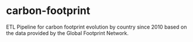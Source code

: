 # carbon-footprint
ETL Pipeline for carbon footprint evolution by country since 2010 based on the data provided by the Global Footprint Network.

